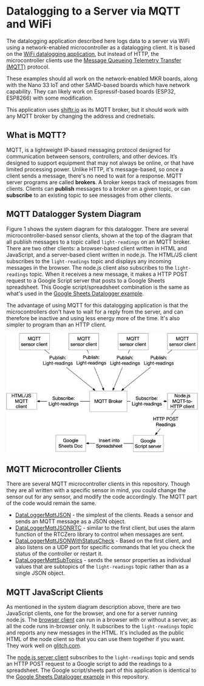 # Datalogging to a Server via MQTT and WiFi

The datalogging application described here logs data to a server via WiFi using a network-enabled microcontroller as a datalogging client. It is based on the [WiFi datalogging application](wifi-datalogger), but instead of HTTP, the microcontroller clients use the [Message Queueing Telemetry Transfer (MQTT)](https://tigoe.github.io/mqtt-examples/) protocol.

These examples should all work on the network-enabled MKR boards, along with the Nano 33 IoT and other SAMD-based boards which have network capability. They can likely work on Espressif-based boards (ESP32, ESP8266) with some modification.

This application uses [shiftr.io](https://shiftr.io/try) as its MQTT broker, but it should work with any MQTT broker by changing the address and crednetials.

## What is MQTT? 

MQTT, is a lightweight IP-based messaging protocol designed for communication between sensors, controllers, and other devices. It’s designed to support equipment that may not always be online, or that have limited processing power. Unlike HTTP, it's message-based, so once a client sends a message, there's no need to wait for a response. MQTT server programs are called **brokers**. A broker keeps track of messages from clients. Clients can **publish** messages to a broker on a given topic, or can **subscribe** to an existing topic to see messages from other clients. 

## MQTT Datalogger System Diagram

Figure 1 shows the system diagram for this datalogger. There are several microcontroller-based sensor clients, shown at the top of the diagram that all publish messages to a topic called `light-readings` on an MQTT broker. There are two other clients: a browser-based client written in HTML and JavaScript, and a server-based client written in node.js. The HTML/JS client subscribes to the `light-readings` topic and displays any incoming messages in the browser. The node.js client also subscribes to the `light-readings` topic. When it receives a new message, it makes a HTTP POST request to a Google Script server that posts to a Google Sheets spreadsheet. This Google script/spreadsheet combination is the same as what's used in the [Google Sheets Datalogger example](https://tigoe.github.io/DataloggingExamples/wifi-datalogger#google-sheets-datalogger). 

The advantage of using MQTT for this datalogging application is that the microcontrollers don't have to wait for a reply from the server, and can therefore be inactive and using less energy more of the time. It's also simpler to program than an HTTP client.

![Figure 1. System diagram of the MQTT datalogger](images/mqtt-to-http-datalogger.png)

## MQTT Microcontroller Clients

There are several MQTT microcontroller clients in this repository. Though they are all written with a specific sensor in mind, you could change the sensor out for any sensor, and modify the code accordingly. The MQTT part of the code would remain the same.

* [DataLoggerMqttJSON](https://github.com/tigoe/DataloggingExamples/tree/main/MQTTDatalogger/DataLoggerMqttJSON) - the simplest of the clients. Reads a sensor and sends an MQTT message as a JSON object. 
* [DataLoggerMqttJSONRTC](https://github.com/tigoe/DataloggingExamples/tree/main/MQTTDatalogger/DataLoggerMqttJSONRTC) - similar to the first client, but uses the alarm function of the RTCZero library to control when messages are sent. 
* [DataLoggerMqttJSONWithStatusCheck](https://github.com/tigoe/DataloggingExamples/tree/main/MQTTDatalogger/DataLoggerMqttJSONWithStatusCheck) - Based on the first client, and also listens on a UDP port for specific commands that let you check the status of the controller or restart it.
* [DataLoggerMqttSubTopics](https://github.com/tigoe/DataloggingExamples/tree/main/MQTTDatalogger/DataLoggerMqttSubTopics) - sends the sensor properties as individual values that are subtopics of the `light-readings` topic rather than as a single JSON object. 

## MQTT JavaScript Clients

As mentioned in the system diagram description above, there are two JavaScript clients, one for the browser, and one for a server running node.js. The [browser client](https://github.com/tigoe/DataloggingExamples/tree/main/MQTTDatalogger/node-mqtt-client/public) can run in a browser with or without a server, as all the code runs in-browser only. It subscribes to the `light-readings` topic and reports any new messages in the HTML. It's included as the public HTML of the node client so that you can use them together if you want. They work well on [glitch.com](https://glitch.com).

The [node.js server client](https://github.com/tigoe/DataloggingExamples/tree/main/MQTTDatalogger/node-mqtt-client/) subscribes to the `light-readings` topic and sends an HTTP POST request to a Google script to add the readings to a spreadsheet. The Google script/sheets part of this application is identical to the [Google Sheets Datalogger example](https://tigoe.github.io/DataloggingExamples/wifi-datalogger#google-sheets-datalogger) in this repository.

